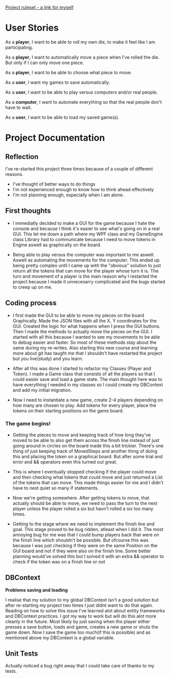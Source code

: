 [Project ruleset - a link for myself](https://pgbsnh19.github.io/dataatkomst/project4.html)


# User Stories

As a **player**, I want to be able to roll my own die, to make it feel like I am participating.

As a **player**, I want to automatically move a piece when I've rolled the die. But only if I can only move one piece.

As a **player**, I want to be able to choose what piece to move.

As a **user**, I want my games to save automatically.

As a **user**, I want to be able to play versus computers and/or real people.

As a **computer**, I want to automate everything so that the real people don't have to wait.

As a **user**, I want to be able to load my saved game(s).



# Project Documentation


## Reflection
I've re-started this project three times because of a couple of different reasons.
- I've thought of better ways to do things
- I'm not experienced enough to know how to think ahead effectively
- I'm not planning enough, especially when I am alone.


## First thoughts
- I immediatly decided to make a GUI for the game because I hate the console and
because I think it's easier to see what's going on in a real GUI. This let me
down a path where my WPF class and my GameEngine class Library had to communicate
because I need to move tokens in Engine aswell as graphically on the board.

- Being able to play versus the computer was important to me aswell. Aswell as
automating the movements for the computer. This ended up being pretty complex
until I came up with the "obvious" solution to just return all the tokens that
can move for the player whose turn it is. The turn and movement of a player is
the main reason why I restarted the project because I made it unnecesarry 
complicated and the bugs started to creep up on me.


## Coding process
- I first made the GUI to be able to move my pieces on the board Graphically. Made
the JSON files with all the X, Y coordinates for the GUI. Created the logic for
what happens when I press the GUI buttons. Then I made the methods to actually
move the pieces on the GUI. I started with all this because I wanted to see my
movements to be able to debug easier and faster. So most of these methods stay
about the same during my re-writes. Also starting this new course and learning
more about git has taught me that I shouldn't have restarted the project but
you live(study) and you learn.

- After all this was done I started to refactor my Classes (Player and Token).
I made a Game class that consists of all the players so that I could easier save
and load a game state. The main thought here was to have everything I needed
in my classes so I could create my DBContext and add my initial migration.

- Now I need to instantiate a new game, create 2-4 players depending on how many
are chosen to play. Add tokens for every player, place the tokens on their
starting positions on the game board.

### The game begins!

- Getting the pieces to move and keeping track of how long they've moved to be
able to also get them across the finish line instead of just going around in
circles on the board made this a bit trickier. There's one thing of just keeping
track of MovedSteps and another thing of doing this and placing the token on a
graphical board. But after some trial and error and && operators even this turned
out great.

- This is where I eventually stopped checking if the player could move and then
checking what tokens that could move and just returned a List<Token> of the
tokens that can move. This made things easier for me and I didn't have to nest
quiet so many if statements.
  
- Now we're getting somewhere. After getting tokens to move, that actually should
be able to move, we need to pass the turn to the next player unless the player
rolled a six but havn't rolled a six too many times.

- Getting to the stage where we need to implement the finish line and goal.
This stage proved to be bug ridden, atleast when I did it. The most annoying
bug for me was that I could bump players back that were on the finish line
which shouldn't be possible. But ofcourse this was because I was just checking
if they were on the same Position on the GUI board and not if they were also
on the finish line. Some better planning would've solved this but I solved it
with an extra && operator to check if the token was on a finish line or not

## DBContext

**Problems saving and loading**

I realise that my solution to my global DBContext isn't a good solution but
after re-starting my project two times I just didnt want to do that again.
Reading on how to solve this issue I've learned alot about entity frameworks
and DBContext practices. I got my way to work but will do this alot more cleanly
in the future. Most likely by just saving when the player either presses a 
save button, loads and game, creates a new game or shuts the game down.
Now I save the game too much(if this is possible) and as mentioned above
my DBContext is a global variable.

## Unit Tests

Actually noticed a bug right away that I could take care of thanks to my tests.
